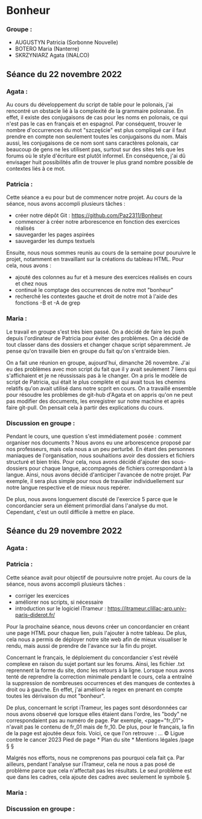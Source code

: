 # Bonheur

### Groupe :

- AUGUSTYN Patricia (Sorbonne Nouvelle)
- BOTERO Maria (Nanterre)
- SKRZYNIARZ Agata (INALCO)

## Séance du 22 novembre 2022

### Agata :
Au cours du développement du script de table pour le polonais, j'ai rencontré un obstacle lié à la complexité de la grammaire polonaise. En effet, il existe des conjugaisons de cas pour les noms en polonais, ce qui n'est pas le cas en français et en espagnol. Par conséquent, trouver le nombre d'occurrences du mot "szczęście" est plus compliqué car il faut prendre en compte non seulement toutes les conjugaisons du nom. Mais aussi, les conjugaisons de ce nom sont sans caractères polonais, car beaucoup de gens ne les utilisent pas, surtout sur des sites tels que les forums où le style d'écriture est plutôt informel. En conséquence, j'ai dû envisager huit possibilités afin de trouver le plus grand nombre possible de contextes liés à ce mot.

### Patricia :
Cette séance a eu pour but de commencer notre projet. Au cours de la séance, nous avons accompli plusieurs tâches :
- créer notre dépôt Git : https://github.com/Paz2311/Bonheur
- commencer à créer notre arborescence en fonction des exercices réalisés
- sauvegarder les pages aspirées
- sauvegarder les dumps textuels

Ensuite, nous nous sommes reunis au cours de la semaine pour pouruivre le projet, notamment en travaillant sur la créations du tableau HTML. Pour cela, nous avons :
- ajouté des colonnes au fur et à mesure des exercices réalisés en cours et chez nous
- continué le comptage des occurrences de notre mot "bonheur"
- recherché les contextes gauche et droit de notre mot à l'aide des fonctions -B et -A de grep

### Maria :
Le travail en groupe s'est très bien passé. On a décidé de faire les push depuis l'ordinateur de Patricia pour éviter des problèmes. On a décidé de tout classer dans des dossiers et changer chaque script séparemment. Je pense qu'on travaille bien en groupe du fait qu'on s'entraide bien.

On a fait une réunion en groupe, aujourd'hui, dimanche 26 novembre. J'ai eu des problèmes avec mon script du fait que il y avait seulement 7 liens qui s'affichaient et je ne réussissais pas à le changer. On a pris le modèle de script de Patricia, qui était le plus complète et qui avait tous les chemins relatifs qu'on avait utilisé dans notre scprit en cours. On a travaillé ensemble pour résoudre les problèmes de git-hub d'Agata et on appris qu'on ne peut pas modifier des documents, les enregistrer sur notre machine et après faire git-pull. On pensait cela à partir des explications du cours.

### Discussion en groupe :

Pendant le cours, une question s'est immédiatement posée : comment organiser nos documents ? Nous avons eu une arborescence proposé par nos professeurs, mais cela nous a un peu perturbé. En étant des personnes maniaques de l'organisation, nous souhaitions avoir des dossiers et fichiers structuré et bien triés.
Pour cela, nous avons décidé d'ajouter des sous-dossiers pour chaque langue, accompagnés de fichiers correspondant à la langue. Ainsi, nous avons décidé d'anticiper l'avancée de notre projet. Par exemple, il sera plus simple pour nous de travailler individuellement sur notre langue respective et de mieux nous repérer.

De plus, nous avons longuement discuté de l'exercice 5 parce que le concordancier sera un élément primordial dans l'analyse du mot. Cependant, c'est un outil difficile à mettre en place.

## Séance du 29 novembre 2022

### Agata :

### Patricia :
Cette séance avait pour objectif de poursuivre notre projet. Au cours de la séance, nous avons accompli plusieurs tâches :
- corriger les exercices
- améliorer nos scripts, si nécessaire
- introduction sur le logiciel iTrameur : https://itrameur.clillac-arp.univ-paris-diderot.fr/

Pour la prochaine séance, nous devons créer un concordancier en créant une page HTML pour chaque lien, puis l'ajouter à notre tableau. De plus, cela nous a permis de déployer notre site web afin de mieux visualiser le rendu, mais aussi de prendre de l'avance sur la fin du projet.

Concernant le français, le déploiement du concordancier s'est révélé complexe en raison du sujet portant sur les forums. Ainsi, les fichier .txt reprennent la forme du site, donc les retours à la ligne. Lorsque nous avons tenté de reprendre la correction minimale pendant le cours, cela  a entraîné la suppression de nombreuses occurrences et des manques de contextes à droit ou à gauche. En effet, j'ai amélioré la regex en prenant en compte toutes les dérivaison du mot "bonheur".

De plus, concernant le script iTrameur, les pages sont désordonnées car nous avons observé que lorsque elles étaient dans l'ordre, les "body" ne correspondaient pas au numéro de page. Par exemple, <page="fr_01"> n'avait pas le contenu de fr_01 mais de fr_10.
De plus, pour le français, la fin de la page est ajoutée deux fois. Voici, ce que l'on retrouve :
...
© Ligue contre le cancer 2023
   Pied de page
     * Plan du site
     * Mentions légales
/page §</text>
</page> §

Malgrés nos efforts, nous ne comprenons pas pourquoi cela fait ça. Par ailleurs, pendant l'analyse sur iTrameur, cela ne nous a pas posé de problème parce que cela n'affectait  pas les résultats. Le seul problème est que dans les cadres, cela ajoute des cadres avec seulement le symbole §.

### Maria :

### Discussion en groupe :
